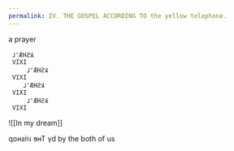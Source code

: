 ```yaml
---
permalink: IV. THE GOSPEL ACCORDING TO the yellow telephone.
---
```



a prayer

	 ⅃'ÆHƧﻼ 
	 VIXI
		 ⅃'ÆHƧﻼ 
	 VIXI
		⅃'ÆHƧﻼ 
	 VIXI
		 ⅃'ÆHƧﻼ 
	 VIXI


![[In my dream]]
 
qoʜƨiઘ ɘʜT γd
by the both of us